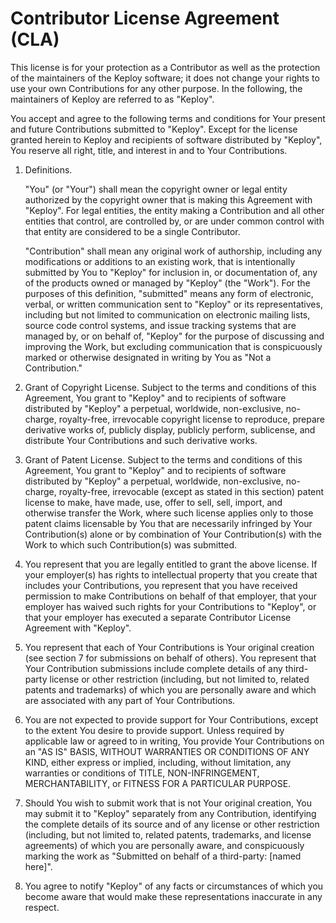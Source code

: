 # Contributor License Agreement (CLA)

This license is for your protection as a Contributor as well as the protection of the maintainers of the Keploy software; it does not change your rights to use your own Contributions for any other purpose. In the following, the maintainers of Keploy are referred to as "Keploy".

You accept and agree to the following terms and conditions for Your present and future Contributions submitted to "Keploy". Except for the license granted herein to Keploy and recipients of software distributed by "Keploy", You reserve all right, title, and interest in and to Your Contributions.

1. Definitions.

   "You" (or "Your") shall mean the copyright owner or legal entity authorized by the copyright owner that is making this Agreement with "Keploy". For legal entities, the entity making a Contribution and all other entities that control, are controlled by, or are under common control with that entity are considered to be a single Contributor.

   "Contribution" shall mean any original work of authorship, including any modifications or additions to an existing work, that is intentionally submitted by You to "Keploy" for inclusion in, or documentation of, any of the products owned or managed by "Keploy" (the "Work"). For the purposes of this definition, "submitted" means any form of electronic, verbal, or written communication sent to "Keploy" or its representatives, including but not limited to communication on electronic mailing lists, source code control systems, and issue tracking systems that are managed by, or on behalf of, "Keploy" for the purpose of discussing and improving the Work, but excluding communication that is conspicuously marked or otherwise designated in writing by You as "Not a Contribution."

2. Grant of Copyright License. Subject to the terms and conditions of this Agreement, You grant to "Keploy" and to recipients of software distributed by "Keploy" a perpetual, worldwide, non-exclusive, no-charge, royalty-free, irrevocable copyright license to reproduce, prepare derivative works of, publicly display, publicly perform, sublicense, and distribute Your Contributions and such derivative works.

3. Grant of Patent License. Subject to the terms and conditions of this Agreement, You grant to "Keploy" and to recipients of software distributed by "Keploy" a perpetual, worldwide, non-exclusive, no-charge, royalty-free, irrevocable (except as stated in this section) patent license to make, have made, use, offer to sell, sell, import, and otherwise transfer the Work, where such license applies only to those patent claims licensable by You that are necessarily infringed by Your Contribution(s) alone or by combination of Your Contribution(s) with the Work to which such Contribution(s) was submitted.

4. You represent that you are legally entitled to grant the above license. If your employer(s) has rights to intellectual property that you create that includes your Contributions, you represent that you have received permission to make Contributions on behalf of that employer, that your employer has waived such rights for your Contributions to "Keploy", or that your employer has executed a separate Contributor License Agreement with "Keploy".

5. You represent that each of Your Contributions is Your original creation (see section 7 for submissions on behalf of others). You represent that Your Contribution submissions include complete details of any third-party license or other restriction (including, but not limited to, related patents and trademarks) of which you are personally aware and which are associated with any part of Your Contributions.

6. You are not expected to provide support for Your Contributions, except to the extent You desire to provide support. Unless required by applicable law or agreed to in writing, You provide Your Contributions on an "AS IS" BASIS, WITHOUT WARRANTIES OR CONDITIONS OF ANY KIND, either express or implied, including, without limitation, any warranties or conditions of TITLE, NON-INFRINGEMENT, MERCHANTABILITY, or FITNESS FOR A PARTICULAR PURPOSE.

7. Should You wish to submit work that is not Your original creation, You may submit it to "Keploy" separately from any Contribution, identifying the complete details of its source and of any license or other restriction (including, but not limited to, related patents, trademarks, and license agreements) of which you are personally aware, and conspicuously marking the work as "Submitted on behalf of a third-party: [named here]".

8. You agree to notify "Keploy" of any facts or circumstances of which you become aware that would make these representations inaccurate in any respect.